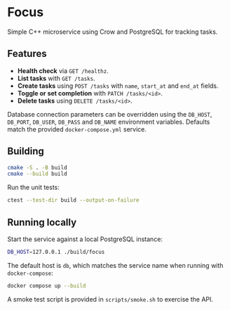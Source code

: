 # Focus

Simple C++ microservice using Crow and PostgreSQL for tracking tasks.

## Features

- **Health check** via `GET /healthz`.
- **List tasks** with `GET /tasks`.
- **Create tasks** using `POST /tasks` with `name`, `start_at` and `end_at` fields.
- **Toggle or set completion** with `PATCH /tasks/<id>`.
- **Delete tasks** using `DELETE /tasks/<id>`.

Database connection parameters can be overridden using the `DB_HOST`, `DB_PORT`, `DB_USER`, `DB_PASS` and `DB_NAME` environment variables. Defaults match the provided `docker-compose.yml` service.

## Building

```bash
cmake -S . -B build
cmake --build build
```

Run the unit tests:

```bash
ctest --test-dir build --output-on-failure
```

## Running locally

Start the service against a local PostgreSQL instance:

```bash
DB_HOST=127.0.0.1 ./build/focus
```

The default host is `db`, which matches the service name when running with `docker-compose`:

```bash
docker compose up --build
```

A smoke test script is provided in `scripts/smoke.sh` to exercise the API.
